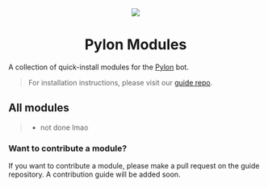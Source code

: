 <div align="center"><img src="https://avatars.githubusercontent.com/u/126590123?s=200&v=4"/><h1>Pylon Modules</h1></div>

A collection of quick-install modules for the [Pylon](https://pylon.bot) bot.


> For installation instructions, please visit our [guide repo](https://github.com/pylonmodules/guide).


## All modules
> * not done lmao

### Want to contribute a module?
If you want to contribute a module, please make a pull request on the guide repository. A contribution guide will be added soon.
